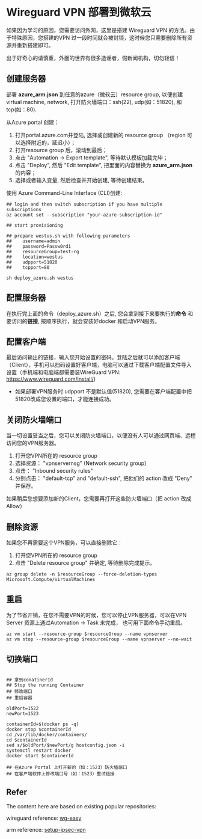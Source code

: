 # Wireguard VPN 部署到微软云

如果因为学习的原因，您需要访问外网，这里是搭建 Wireguard VPN 的方法。由于特殊原因，您搭建的VPN 过一段时间就会被封锁，这时候您只需要删除所有资源并重新搭建即可。

出于好奇心的请慎重，外面的世界有很多造谣者，假新闻机构，切勿轻信！

## 创建服务器
部署 **azure_arm.json** 到任意的azure（微软云）resource group, 以便创建 virtual machine, network, 打开防火墙端口：ssh(22), udp(如：51820), 和 tcp(如：80).

从Azure portal 创建：

1. 打开portal.azure.com并登陆, 选择或创建新的 resource group （region 可以选择附近的，延迟小）；
2. 打开resource group 后，滚动到最后；
3. 点击 "Automation -> Export template", 等待默认模板加载完毕；
4. 点击 "Deploy", 然后 "Edit template", 把里面的内容替换为 **azure_arm.json** 的内容；
5. 选择或者输入变量, 然后检查并开始创建, 等待创建结束。

使用 Azure Command-Line Interface (CLI)创建:
```
## login and then switch subscription if you have multiple subscriptions
az account set --subscription "your-azure-subscription-id"
```

```
## start provisioning

## prepare westus.sh with following parameters
##    username=admin
##    password=Passw0rd1
##    resourceGroup=test-rg
##    location=westus
##    udpport=51820
##    tcpport=80

sh deploy_azure.sh westus

```

## 配置服务器

在执行完上面的命令（deploy_azure.sh）之后, 您会拿到接下来要执行的**命令** 和要访问的**链接**, 按顺序执行，就会安装好docker 和启动VPN服务。

## 配置客户端

最后访问输出的链接，输入您开始设置的密码。登陆之后就可以添加客户端（Client），手机可以扫码设置好客户端，电脑可以通过下载客户端配置文件导入设置（手机端和电脑端都需要装WireGuard VPN: https://www.wireguard.com/install/)


* 如果部署VPN服务时 udpport 不是默认值(51820), 您需要在客户端配置中把51820改成您设置的端口，才能连接成功。

## 关闭防火墙端口

当一切设置妥当之后，您可以关闭防火墙端口，以便没有人可以通过网页端、远程访问您的VPN服务器。

1. 打开您VPN所在的 resource group
2. 选择资源： "vpnservernsg" (Network security group)
3. 点击： "Inbound security rules"
4. 分别点击： "default-tcp" and "default-ssh", 把他们的 action 改成 "Deny" 并保存。

如果稍后您想要添加新的Client，您需要再打开这些防火墙端口（把 action 改成Allow）

## 删除资源

如果您不再需要这个VPN服务，可以直接删除它：

1. 打开您VPN所在的 resource group
2. 点击 "Delete resource group" 并确定, 等待删除完成提示。

```
az group delete -n $resourceGroup --force-deletion-types Microsoft.Compute/virtualMachines
```


## 重启

为了节省开销，在您不需要VPN的时候，您可以停止VPN服务器，可以在VPN Server 资源上通过Automation -> Task 来完成， 也可用下面命令手动重启。

```
az vm start --resource-group $resourceGroup --name vpnserver
az vm stop --resource-group $resourceGroup --name vpnserver --no-wait
```

## 切换端口
```

## 拿到conatinerId
## Stop the running Container
## 修改端口
## 重启容器

oldPort=1522
newPort=1523

containerId=$(docker ps -q)
docker stop $containerId
cd /var/lib/docker/containers/
cd $containerId
sed s/$oldPort/$newPort/g hostconfig.json -i
systemctl restart docker
docker start $containerId

## 在Azure Portal 上打开新的（如：1523）防火墙端口
## 在客户端软件上修改端口号（如：1523）重试链接

```

## Refer

The content here are based on existing popular repositories:

wireguard reference: [wg-easy](https://github.com/wg-easy/wg-easy)

arm reference: [setup-ipsec-vpn](https://github.com/hwdsl2/setup-ipsec-vpn)
